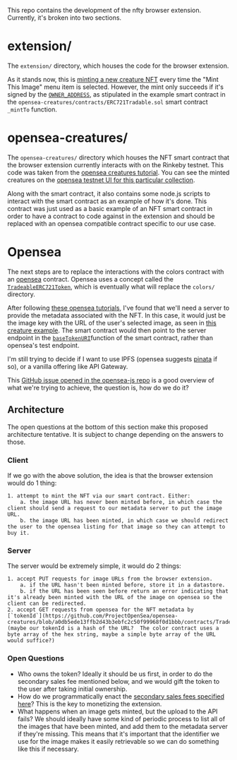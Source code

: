 This repo contains the development of the nfty browser extension.  Currently, it's broken into two sections.


# extension/
The `extension/` directory, which houses the code for the browser extension.

As it stands now, this is [minting a new creature NFT](./extension/js/script.js#L65) every time the "Mint This Image" menu item is selected.  However, the mint only succeeds if it's signed by the [`OWNER_ADDRESS`](./extension/js/script.js#L18), as stipulated in the example smart contract in the `opensea-creatures/contracts/ERC721Tradable.sol` smart contract `_mintTo` function.

# opensea-creatures/
The `opensea-creatures/` directory which houses the NFT smart contract that the browser extension currently interacts with on the Rinkeby testnet.  This code was taken from the [opensea creatures tutorial](https://docs.opensea.io/docs/getting-started).  You can see the minted creatures on the [opensea testnet UI for this particular collection](https://testnets.opensea.io/collection/opensea-creatures-c9tjxshfhz).

Along with the smart contract, it also contains some node.js scripts to interact with the smart contract as an example of how it's done.  This contract was just used as a basic example of an NFT smart contract in order to have a contract to code against in the extension and should be replaced with an opensea compatible contract specific to our use case.

# Opensea

The next steps are to replace the interactions with the colors contract with an [opensea](https://opensea.io/) contract.  Opensea uses a concept called the [`TradeableERC721Token`](https://docs.opensea.io/docs/1-structuring-your-smart-contract#section-creature-erc-721-contract), which is eventually what will replace the `colors/` directory.

After following [these opensea tutorials](https://docs.opensea.io/docs/getting-started), I've found that we'll need a server to provide the metadata associated with the NFT.  In this case, it would just be the image key with the URL of the user's selected image, as seen in [this creature example](https://opensea-creatures-api.herokuapp.com/api/creature/1).  The smart contract would then point to the server endpoint in the [`baseTokenURI`](https://github.com/ProjectOpenSea/opensea-creatures/blob/a0db5ede13ffb2d43b3ebfc2c50f99968f0d1bbb/contracts/Creature.sol#L14)function of the smart contract, rather than opensea's test endpoint.

I'm still trying to decide if I want to use IPFS (opensea suggests [pinata](https://pinata.cloud/) if so), or a vanilla offering like API Gateway.

This [GitHub issue opened in the opensea-js repo](https://github.com/ProjectOpenSea/opensea-js/issues/66) is a good overview of what we're trying to achieve, the question is, how do we do it?

## Architecture
The open questions at the bottom of this section make this proposed architecture tentative.  It is subject to change depending on the answers to those.

### Client
If we go with the above solution, the idea is that the browser extension would do 1 thing:

    1. attempt to mint the NFT via our smart contract. Either:
        a. the image URL has never been minted before, in which case the client should send a request to our metadata server to put the image URL.
        b. the image URL has been minted, in which case we should redirect the user to the opensea listing for that image so they can attempt to buy it.

### Server
The server would be extremely simple, it would do 2 things:

    1. accept PUT requests for image URLs from the browser extension.
        a. if the URL hasn't been minted before, store it in a datastore.
        b. if the URL has been seen before return an error indicating that it's already been minted with the URL of the image on opensea so the client can be redirected.
    2. accept GET requests from opensea for the NFT metadata by [`tokenId`](https://github.com/ProjectOpenSea/opensea-creatures/blob/a0db5ede13ffb2d43b3ebfc2c50f99968f0d1bbb/contracts/TradeableERC721Token.sol#L33) (maybe our tokenId is a hash of the URL?  The color contract uses a byte array of the hex string, maybe a simple byte array of the URL would suffice?)


### Open Questions

* Who owns the token?  Ideally it should be us first, in order to do the secondary sales fee mentioned below, and we would gift the token to the user after taking initial ownership.
* How do we programmatically enact the [secondary sales fees specified here](https://docs.opensea.io/docs/10-setting-fees-on-secondary-sales)? This is the key to monetizing the extension.
* What happens when an image gets minted, but the upload to the API fails?  We should ideally have some kind of periodic process to list all of the images that have been minted, and add them to the metadata server if they're missing.  This means that it's important that the identifier we use for the image makes it easily retrievable so we can do something like this if necessary.